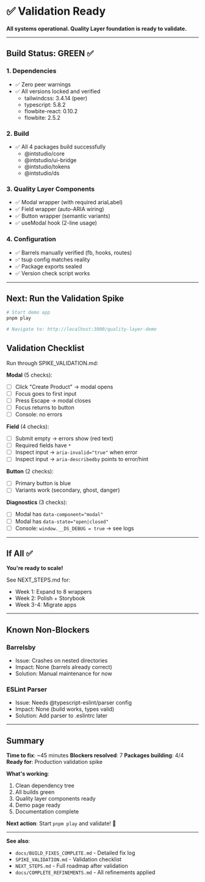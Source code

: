 # ✅ Validation Ready

**All systems operational. Quality Layer foundation is ready to validate.**

---

## Build Status: GREEN ✅

### 1. Dependencies
- ✅ Zero peer warnings
- ✅ All versions locked and verified
  - tailwindcss: 3.4.14 (peer)
  - typescript: 5.8.2
  - flowbite-react: 0.10.2
  - flowbite: 2.5.2

### 2. Build
- ✅ All 4 packages build successfully
  - @intstudio/core
  - @intstudio/ui-bridge
  - @intstudio/tokens  
  - @intstudio/ds

### 3. Quality Layer Components
- ✅ Modal wrapper (with required ariaLabel)
- ✅ Field wrapper (auto-ARIA wiring)
- ✅ Button wrapper (semantic variants)
- ✅ useModal hook (2-line usage)

### 4. Configuration
- ✅ Barrels manually verified (fb, hooks, routes)
- ✅ tsup config matches reality
- ✅ Package exports sealed
- ✅ Version check script works

---

## Next: Run the Validation Spike

```bash
# Start demo app
pnpm play

# Navigate to: http://localhost:3000/quality-layer-demo
```

## Validation Checklist

Run through SPIKE_VALIDATION.md:

**Modal** (5 checks):
- [ ] Click "Create Product" → modal opens
- [ ] Focus goes to first input
- [ ] Press Escape → modal closes
- [ ] Focus returns to button
- [ ] Console: no errors

**Field** (4 checks):
- [ ] Submit empty → errors show (red text)
- [ ] Required fields have `*`
- [ ] Inspect input → `aria-invalid="true"` when error
- [ ] Inspect input → `aria-describedby` points to error/hint

**Button** (2 checks):
- [ ] Primary button is blue
- [ ] Variants work (secondary, ghost, danger)

**Diagnostics** (3 checks):
- [ ] Modal has `data-component="modal"`
- [ ] Modal has `data-state="open|closed"`
- [ ] Console: `window.__DS_DEBUG = true` → see logs

---

## If All ✅

**You're ready to scale!**

See NEXT_STEPS.md for:
- Week 1: Expand to 8 wrappers
- Week 2: Polish + Storybook
- Week 3-4: Migrate apps

---

## Known Non-Blockers

### Barrelsby
- Issue: Crashes on nested directories
- Impact: None (barrels already correct)
- Solution: Manual maintenance for now

### ESLint Parser
- Issue: Needs @typescript-eslint/parser config
- Impact: None (build works, types valid)
- Solution: Add parser to .eslintrc later

---

## Summary

**Time to fix**: ~45 minutes
**Blockers resolved**: 7
**Packages building**: 4/4
**Ready for**: Production validation spike

**What's working**:
1. Clean dependency tree
2. All builds green
3. Quality layer components ready
4. Demo page ready
5. Documentation complete

**Next action**: Start `pnpm play` and validate! 🚀

---

**See also**:
- `docs/BUILD_FIXES_COMPLETE.md` - Detailed fix log
- `SPIKE_VALIDATION.md` - Validation checklist
- `NEXT_STEPS.md` - Full roadmap after validation
- `docs/COMPLETE_REFINEMENTS.md` - All refinements applied
